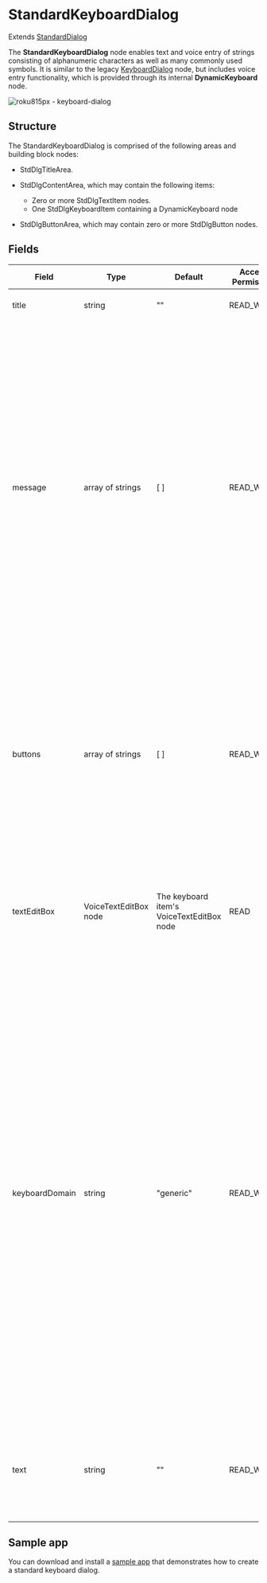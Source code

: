 StandardKeyboardDialog
======================

Extends [StandardDialog](/docs/references/scenegraph/standard-dialog-framework-nodes/standard-dialog.md "**Standard Dialog**")

The **StandardKeyboardDialog** node enables text and voice entry of strings consisting of alphanumeric characters as well as many commonly used symbols. It is similar to the legacy [KeyboardDialog](/docs/references/scenegraph/dialog-nodes/keyboarddialog.md) node, but includes voice entry functionality, which is provided through its internal **DynamicKeyboard** node.

![roku815px - keyboard-dialog](https://image.roku.com/ZHZscHItMTc2/keyboard-dialog.jpg)

Structure
---------

The StandardKeyboardDialog is comprised of the following areas and building block nodes:

*   StdDlgTitleArea.
*   StdDlgContentArea, which may contain the following items:
    
    *   Zero or more StdDlgTextItem nodes.
    *   One StdDlgKeyboardItem containing a DynamicKeyboard node
*   StdDlgButtonArea, which may contain zero or more StdDlgButton nodes.

Fields
------

| Field | Type | Default | Access Permission | Description |
| --- | --- | --- | --- | --- |
| title | string | ""  | READ\_WRITE | The title to be displayed at the top of the dialog. |
| message | array of strings | \[ \] | READ\_WRITE | One or more blocks of text, which are typically used to describe information about the data to be entered. Each string in the array is displayed as a separate block of text with the standard amount of space left between the blocks.  <br><br>> Minimize the message length to avoid having a scrollbar automatically added to the content area. If multiple strings are specified or any string is too long, the dialog may not be able to fit within the height of the display. |
| buttons | array of strings | \[ \] | READ\_WRITE | List of buttons to be displayed in the button area at the bottom of the dialog. Each string in the buttons array adds a new button to the button area.  <br><br>> Minimize the number of buttons in the dialog to ensure that all buttons are visible without the user having to scroll up and down. |
| textEditBox | VoiceTextEditBox node | The keyboard item's VoiceTextEditBox node | READ | The internal VoiceTextEditBox node used by this dialog's internal keyboard. This field should be used only to access the fields of this internal node. |
| keyboardDomain | string | "generic" | READ\_WRITE | The type of text to be entered. This may be used by the keyboard to modify the voice entry method and to determine when a valid string has been entered. This may be one of the following values:  <br><br>*   "email": letter-by-letter dictation for emails.<br>*   "numeric": letter-by-letter dictation for PIN codes, zip codes, and other numeric input.<br>*   "alphanumeric": letter-by-letter dication for street addresses or other sequences of numbers and letters.<br>*   "generic": Full word input for search queries or other sequences of numbers, letters and symbols.<br>*   "password": letter-by-letter dication for passwords. |
| text | string | ""  | READ\_WRITE | The default string to be displayed in the keyboard's text edit box. When the user enters the text, this field is updated with the currently entered string. |

Sample app
----------

You can download and install a [sample app](https://github.com/rokudev/standard-dialog-framework) that demonstrates how to create a standard keyboard dialog.